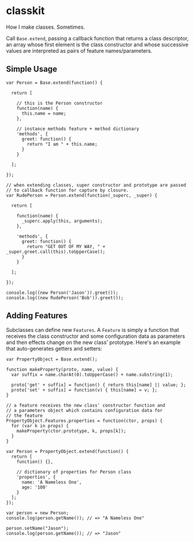 # classkit

How I make classes. Sometimes.

Call `Base.extend`, passing a callback function that returns a class descriptor, an array whose first element is the class constructor and whose successive values are interpreted as pairs of feature names/parameters.

## Simple Usage

    var Person = Base.extend(function() {

      return [

        // this is the Person constructor
        function(name) {
          this.name = name;
        },
      
        // instance methods feature + method dictionary
        'methods', {
          greet: function() {
            return "I am " + this.name;
          }
        }
      
      ];

    });

    // when extending classes, super constructor and prototype are passed
    // to callback function for capture by closure.
    var RudePerson = Person.extend(function(_superc, _super) {

      return [

        function(name) {
          _superc.apply(this, arguments);
        },

        'methods', {
          greet: function() {
            return "GET OUT OF MY WAY, " + _super.greet.call(this).toUpperCase();
          }
        }

      ];

    });

    console.log((new Person('Jason')).greet());
    console.log((new RudePerson('Bob')).greet());

## Adding Features

Subclasses can define new `Features`. A `Feature` is simply a function that receives the class constructor and some configuration data as parameters and then effects change on the new class' prototype. Here's an example that auto-generates getters and setters:

    var PropertyObject = Base.extend();

    function makeProperty(proto, name, value) {
      var suffix = name.charAt(0).toUpperCase() + name.substring(1);

      proto['get' + suffix] = function() { return this[name] || value; };
      proto['set' + suffix] = function(v) { this[name] = v; };
    }

    // a feature receives the new class' constructor function and
    // a parameters object which contains configuration data for
    // the feature
    PropertyObject.Features.properties = function(ctor, props) {
      for (var k in props) {
        makeProperty(ctor.prototype, k, props[k]);
      }
    }

    var Person = PropertyObject.extend(function() {
      return [
        function() {},

        // dictionary of properties for Person class
        'properties', {
          name: 'A Nameless One',
          age: '100'
        }
      ];
    });

    var person = new Person;
    console.log(person.getName()); // => "A Nameless One"

    person.setName("Jason");
    console.log(person.getName()); // => "Jason"
